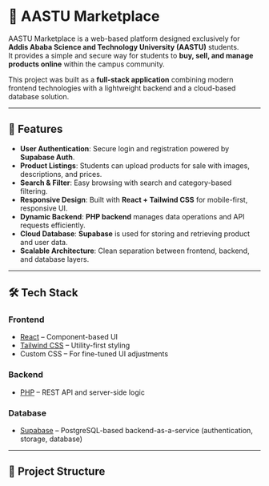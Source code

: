 # 🛒 AASTU Marketplace

AASTU Marketplace is a web-based platform designed exclusively for **Addis Ababa Science and Technology University (AASTU)** students.  
It provides a simple and secure way for students to **buy, sell, and manage products online** within the campus community.

This project was built as a **full-stack application** combining modern frontend technologies with a lightweight backend and a cloud-based database solution.

---

## 🚀 Features

- **User Authentication**: Secure login and registration powered by **Supabase Auth**.
- **Product Listings**: Students can upload products for sale with images, descriptions, and prices.
- **Search & Filter**: Easy browsing with search and category-based filtering.
- **Responsive Design**: Built with **React + Tailwind CSS** for mobile-first, responsive UI.
- **Dynamic Backend**: **PHP backend** manages data operations and API requests efficiently.
- **Cloud Database**: **Supabase** is used for storing and retrieving product and user data.
- **Scalable Architecture**: Clean separation between frontend, backend, and database layers.

---

## 🛠️ Tech Stack

### Frontend
- [React](https://reactjs.org/) – Component-based UI
- [Tailwind CSS](https://tailwindcss.com/) – Utility-first styling
- Custom CSS – For fine-tuned UI adjustments

### Backend
- [PHP](https://www.php.net/) – REST API and server-side logic

### Database
- [Supabase](https://supabase.com/) – PostgreSQL-based backend-as-a-service (authentication, storage, database)

---

## 📂 Project Structure

